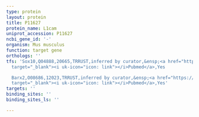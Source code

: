 ```yaml
---
type: protein
layout: protein
title: P11627
protein_name: L1cam
uniprot_accession: P11627
ncbi_gene_id: '-'
organism: Mus musculus
function: target gene
orthologs: ''
tfs: 'Sox10,Q04888,20665,TRRUST,inferred by curator,&ensp;<a href="https://www.ncbi.nlm.nih.gov/pubmed/?term=20696247%5Buid%5D+OR+29087512%5Buid%5D"
  target="_blank"><i uk-icon="icon: link"></i>Pubmed</a>,Yes

  Barx2,O08686,12023,TRRUST,inferred by curator,&ensp;<a href="https://www.ncbi.nlm.nih.gov/pubmed/?term=10781615%5Buid%5D+OR+29087512%5Buid%5D+OR+9122247%5Buid%5D"
  target="_blank"><i uk-icon="icon: link"></i>Pubmed</a>,Yes'
targets: ''
binding_sites: ''
binding_sites_ls: ''

---
```

